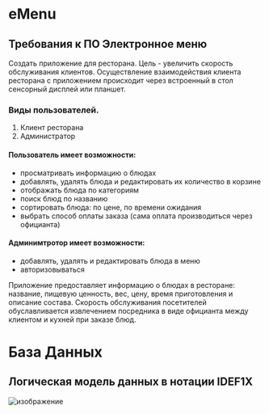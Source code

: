 # eMenu
## Требования к ПО Электронное меню
Создать приложение для ресторана. 
Цель - увеличить скорость обслуживания клиентов. 
Осуществление взаимодействия клиента ресторана с приложением происходит через встроенный в стол сенсорный дисплей или планшет.

### Виды пользователей.
1. Клиент ресторана
2. Администратор

#### Пользователь имеет возможности: 
- просматривать информацию о блюдах
- добавлять, удалять блюда и редактировать их количество в корзине
- отображать блюда по категориям
- поиск блюд по названию
- сортировать блюда: по цене, по времени ожидания
- выбрать способ оплаты заказа (сама оплата производиться через официанта)

#### Админимтротор имеет возможности: 
- добавлять, удалять и редактировать блюда в меню
- авторизовываться

Приложение предоставляет информацию о блюдах в ресторане: название, пищевую ценность, вес, цену, время приготовления и описание состава. Скорость обслуживания посетителей обуславливается извлечением посредника в виде официанта между клиентом и кухней при заказе блюд.

# База Данных
## Логическая модель данных в нотации IDEF1Х
![изображение](https://user-images.githubusercontent.com/92825696/209931224-80bb9bc5-312d-4e6e-8d04-43e61bec4c8d.png)


